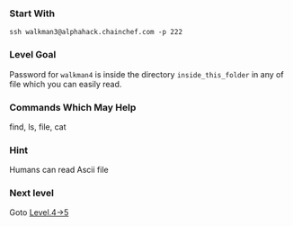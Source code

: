 ### Start With
`ssh walkman3@alphahack.chainchef.com -p 222`   

### Level Goal
Password for `walkman4` is inside the directory `inside_this_folder` in any of file which you can easily read.

### Commands Which May Help
find, ls, file, cat

### Hint
Humans can read Ascii file

### Next level
Goto [Level.4->5](/Levels/Level.4->5.md)
